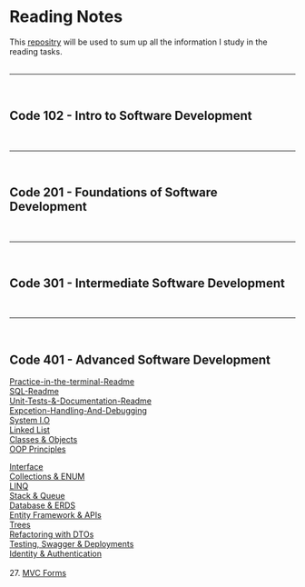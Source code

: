 # Reading Notes

This [repositry](https://github.com/shadilios/reading-notes) will be used to sum up all the information I study in the reading tasks.  
<br><hr><br>

## Code 102 - Intro to Software Development
<br><hr><br>
## Code 201 - Foundations of Software Development
<br><hr><br>
## Code 301 - Intermediate Software Development
<br><hr><br>
## Code 401 - Advanced Software Development

[Practice-in-the-terminal-Readme](https://github.com/shadilios/reading-notes/blob/main/Practice%20in%20the%20Terminal.md)  
[SQL-Readme](https://github.com/shadilios/reading-notes/blob/main/SQL.md)  
[Unit-Tests-&-Documentation-Readme](https://github.com/shadilios/reading-notes/blob/main/Unit%20Tests%20%26%20Documentation.md)  
[Expcetion-Handling-And-Debugging](https://github.com/shadilios/reading-notes/blob/main/Exception-Handling-And-Debugging.md)  
[System I.O](https://github.com/shadilios/reading-notes/blob/main/System-IO.md)  
[Linked List](https://github.com/shadilios/reading-notes/blob/main/Linked%20List.md)  
[Classes & Objects](https://github.com/shadilios/reading-notes/blob/main/Classes%20%26%20Objects.md)  
[OOP Principles](https://github.com/shadilios/reading-notes/blob/main/OOP%20Principles.md)  
  
[Interface](https://github.com/shadilios/reading-notes/blob/main/Interface.md)  
[Collections & ENUM](https://github.com/shadilios/reading-notes/blob/main/Collections%20&%20Enums.md)  
[LINQ](https://github.com/shadilios/reading-notes/blob/main/LINQ.md)  
[Stack & Queue](https://github.com/shadilios/reading-notes/blob/main/Stacks_and_queues.md)  
[Database & ERDS](https://github.com/shadilios/reading-notes/blob/main/Introduction%20to%20Databases%20and%20ERDs.md)  
[Entity Framework & APIs](https://github.com/shadilios/reading-notes/blob/main/Entity%20Framework%20Core%20and%20APIs.md)  
[Trees](https://github.com/shadilios/reading-notes/blob/main/Trees.md)  
[Refactoring with DTOs](https://github.com/shadilios/reading-notes/blob/main/Refactoring%20with%20DTOs.md)  
[Testing, Swagger & Deployments]()  
[Identity & Authentication](https://github.com/shadilios/reading-notes/edit/main/Identity-Authentication.md)  
<br>
27. [MVC Forms](https://github.com/shadilios/reading-notes/blob/main/MVC-forms.md)


